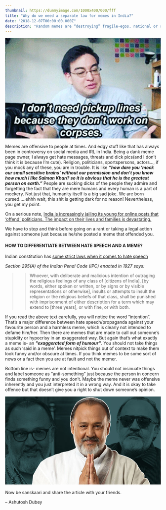 ```yaml
---
thumbnail: https://dummyimage.com/1000x400/000/fff
title: "Why do we need a separate law for memes in India?"
date: "2018-12-07T00:00:00.000Z"
description: "Random memes are “destroying” fragile-egos, national or religious sentiments, political beliefs of people with low IQ and what not. And it is high time we need a separate law for memes in India!"
---
```


![joji](./meme.jpg)

Memes are offensive to people at times. And edgy stuff like that has always been in controversy on social media and IRL in India. Being a dank meme page owner, I always get hate messages, threats and dick pics(and I don’t think it is because I’m cute). Religion, politicians, sportspersons, actors…, if you mock any of these, you are in trouble. It is like ___“how dare you ‘mock our small sensitive brains’ without our permission and don’t you know how much I like Salman Khan? so it is obvious that he is the greatest person on earth.”___ People are sucking dicks of the people they admire and forgetting the fact that they are mere humans and every human is a part of mockery. Not just that, humanity itself is a big sad joke. We are born cursed…..ehhh wait, this shit is getting dark for no reason! Nevertheless, you get my point.

On a serious note, <a href="https://www.livemint.com/Politics/sWTiTg8jscRZpKwSPN25UN/Prisoners-of-memes-social-media-victims.html" target="_blank">India is increasingly jailing its young for online posts that ‘offend’ politicians. The impact on their lives and families is devastating.</a>

We have to stop and think before going on a rant or taking a legal action against someone just because he/she posted a meme that offended you. 

#### HOW TO DIFFERENTIATE BETWEEN HATE SPEECH AND A MEME?

Indian constitution has <a href="https://en.wikipedia.org/wiki/Hate_speech_laws_in_India" target="_blank">some strict laws when it comes to hate speech</a>

_Section 295(A) of the Indian Penal Code (IPC) enacted in 1927 says:_

>>Whoever, with deliberate and malicious intention of outraging the religious feelings of any class of [citizens of India], [by words, either spoken or written, or by signs or by visible representations or otherwise], insults or attempts to insult the religion or the religious beliefs of that class, shall be punished with imprisonment of either description for a term which may extend to [three years], or with fine, or with both.

If you read the above text carefully, you will notice the word “intention”. That’s a major difference between hate speech/propaganda against your favourite person and a harmless meme, which is clearly not intended to defame him/her. Then there are memes that are made to call out someone’s stupidity or hypocrisy in an exaggerated way. But again that’s what exactly a meme is- an ___"exaggerated form of humour"___. You should not take things as such ‘said in a meme’. Memes nitpick things out of context to make them look funny and/or obscure at times.  If you think memes to be some sort of news or a fact then you are at fault and not the memer. 

Bottom line is- memes are not intentional. You should not insinuate things and label someone as “anti-something” just because the person in concern finds something funny and you don’t. Maybe the meme never was offensive inherently and you just interpreted it in a wrong way. And it is okay to take offence but that doesn’t give you a right to shut down someone’s opinion.

![alok-nath](./Alok-Nath.jpg)

Now be sanskaari and share the article with your friends.

– Ashutosh Dubey